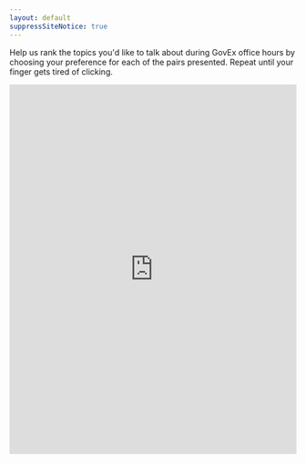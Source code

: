 ```yaml
---
layout: default
suppressSiteNotice: true
---
```


Help us rank the topics you'd like to talk about during GovEx office hours by choosing your preference for each of the pairs presented. Repeat until your finger gets tired of clicking.

<iframe src='http://widget.allourideas.org/govexofficehourstopics' width='100%' height='650' frameborder='0' scrolling='no'></iframe>
